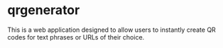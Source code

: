 # qrgenerator
This is a web application designed to allow users to instantly create QR codes for text phrases or URLs of their choice.
